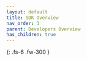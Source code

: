 ```yaml
---
layout: default
title: SDK Overview
nav_order: 3
parent: Developers Overview
has_children: true
---
```


{: .fs-6 .fw-300 }